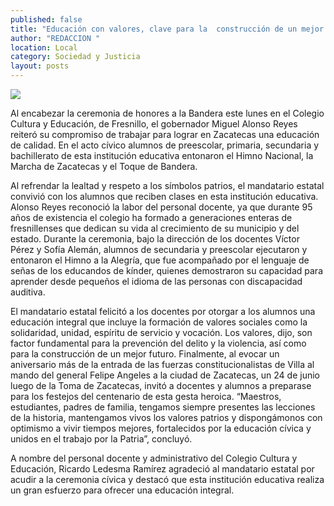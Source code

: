 ```yaml
---
published: false
title: "Educación con valores, clave para la  construcción de un mejor futuro: MAR"
author: "REDACCION "
location: Local
category: Sociedad y Justicia
layout: posts
---
```


![](http://i.imgur.com/qQv9wAlm.jpg) 

Al encabezar la ceremonia de honores a la Bandera este lunes en el Colegio Cultura y Educación, de Fresnillo, el gobernador Miguel Alonso Reyes reiteró su compromiso de trabajar para lograr en Zacatecas una educación de calidad.
En el acto cívico alumnos de preescolar, primaria, secundaria y bachillerato de esta institución educativa entonaron el Himno Nacional, la Marcha de Zacatecas y el Toque de Bandera.

Al refrendar la lealtad y respeto a los símbolos patrios, el mandatario estatal convivió con los alumnos que reciben clases en esta institución educativa.
Alonso Reyes reconoció la labor del personal docente, ya que durante 95 años de existencia el colegio ha formado a generaciones enteras de fresnillenses que dedican su vida al crecimiento de su municipio y del estado.
Durante la ceremonia, bajo la dirección de los docentes Víctor Pérez y Sofía Alemán, alumnos de secundaria y preescolar ejecutaron y entonaron el Himno a la Alegría, que fue acompañado por el lenguaje de señas de los educandos de kínder, quienes demostraron su capacidad para aprender desde pequeños el idioma de las personas con discapacidad auditiva.

El mandatario estatal felicitó a los docentes por otorgar a los alumnos una educación integral que incluye la formación de valores sociales como la solidaridad, unidad, espíritu de servicio y vocación.
Los valores, dijo, son factor fundamental para la prevención del delito y la violencia, así como para la construcción de un mejor futuro.
Finalmente, al evocar un aniversario más de la entrada de las fuerzas constitucionalistas de Villa al mando del general Felipe Angeles a la ciudad de Zacatecas, un 24 de junio luego de la Toma de Zacatecas, invitó a docentes y alumnos a preparase para los festejos del centenario de esta gesta heroica.
“Maestros, estudiantes, padres de familia, tengamos siempre presentes las lecciones de la historia, mantengamos vivos los valores patrios y dispongámonos con optimismo a vivir tiempos mejores, fortalecidos por la educación cívica y unidos en el trabajo por la Patria”, concluyó. 

A nombre del personal docente y administrativo del Colegio Cultura y Educación, Ricardo Ledesma Ramírez agradeció al mandatario estatal por acudir a la ceremonia cívica y destacó que esta institución educativa realiza un gran esfuerzo para ofrecer una educación integral.
